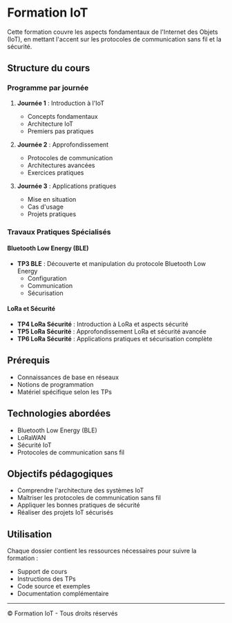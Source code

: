 # Formation IoT

Cette formation couvre les aspects fondamentaux de l'Internet des Objets (IoT), en mettant l'accent sur les protocoles de communication sans fil et la sécurité.

## Structure du cours

### Programme par journée
1. **Journée 1** : Introduction à l'IoT
   - Concepts fondamentaux
   - Architecture IoT
   - Premiers pas pratiques

2. **Journée 2** : Approfondissement
   - Protocoles de communication
   - Architectures avancées
   - Exercices pratiques

3. **Journée 3** : Applications pratiques
   - Mise en situation
   - Cas d'usage
   - Projets pratiques

### Travaux Pratiques Spécialisés

#### Bluetooth Low Energy (BLE)
- **TP3 BLE** : Découverte et manipulation du protocole Bluetooth Low Energy
  - Configuration
  - Communication
  - Sécurisation

#### LoRa et Sécurité
- **TP4 LoRa Sécurité** : Introduction à LoRa et aspects sécurité
- **TP5 LoRa Sécurité** : Approfondissement LoRa et sécurité avancée
- **TP6 LoRa Sécurité** : Applications pratiques et sécurisation complète

## Prérequis
- Connaissances de base en réseaux
- Notions de programmation
- Matériel spécifique selon les TPs

## Technologies abordées
- Bluetooth Low Energy (BLE)
- LoRaWAN
- Sécurité IoT
- Protocoles de communication sans fil

## Objectifs pédagogiques
- Comprendre l'architecture des systèmes IoT
- Maîtriser les protocoles de communication sans fil
- Appliquer les bonnes pratiques de sécurité
- Réaliser des projets IoT sécurisés

## Utilisation
Chaque dossier contient les ressources nécessaires pour suivre la formation :
- Support de cours
- Instructions des TPs
- Code source et exemples
- Documentation complémentaire

---
© Formation IoT - Tous droits réservés